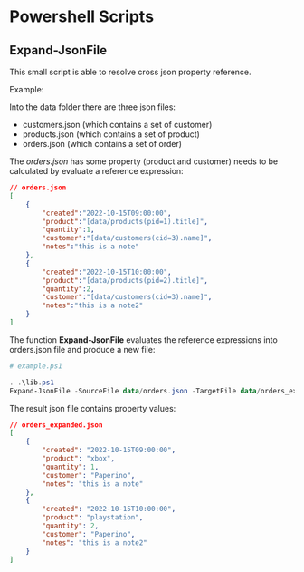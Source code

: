 # Powershell Scripts

## Expand-JsonFile
This small script is able to resolve cross json property reference.

Example:

Into the data folder there are three json files:

- customers.json (which contains a set of customer)
- products.json (which contains a set of product)
- orders.json (which contains a set of order)


The *orders.json* has some property (product and customer) needs to be calculated by evaluate a reference expression:

```json
// orders.json
[
    {
        "created":"2022-10-15T09:00:00",
        "product":"[data/products(pid=1).title]",
        "quantity":1,
        "customer":"[data/customers(cid=3).name]",
        "notes":"this is a note"
    },
    {
        "created":"2022-10-15T10:00:00",
        "product":"[data/products(pid=2).title]",
        "quantity":2,
        "customer":"[data/customers(cid=3).name]",
        "notes":"this is a note2"
    }
]
```

The function **Expand-JsonFile** evaluates the reference expressions into orders.json file and produce a new file:

```powershell
# example.ps1

. .\lib.ps1
Expand-JsonFile -SourceFile data/orders.json -TargetFile data/orders_expanded.json
```

The result json file contains property values:

```json
// orders_expanded.json
[
    {
        "created": "2022-10-15T09:00:00",
        "product": "xbox",
        "quantity": 1,
        "customer": "Paperino",
        "notes": "this is a note"
    },
    {
        "created": "2022-10-15T10:00:00",
        "product": "playstation",
        "quantity": 2,
        "customer": "Paperino",
        "notes": "this is a note2"
    }
]
```